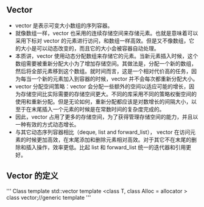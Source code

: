 ## Vector

- vector 是表示可变大小数组的序列容器。
- 就像数组一样，vector 也采用的连续存储空间来存储元素。也就是意味着可以采用下标对 vector 的元素进行访问，和数组一样高效。但是又不像数组，它的大小是可以动态改变的，而且它的大小会被容器自动处理。
- 本质讲，vector 使用动态分配数组来存储它的元素。当新元素插入时候，这个数组需要被重新分配大小为了增加存储空间。其做法是，分配一个新的数组，然后将全部元素移到这个数组。就时间而言，这是一个相对代价高的任务，因为每当一个新的元素加入到容器的时候，vector 并不会每次都重新分配大小。
- vector 分配空间策略：vector 会分配一些额外的空间以适应可能的增长，因为存储空间比实际需要的存储空间更大。不同的库采用不同的策略权衡空间的使用和重新分配。但是无论如何，重新分配都应该是对数增长的间隔大小，以至于在末尾插入一个元素的时候是在常数时间的复杂度完成的。
- 因此，vector 占用了更多的存储空间，为了获得管理存储空间的能力，并且以一种有效的方式动态增长。
- 与其它动态序列容器相比（deque, list and forward_list）， vector 在访问元素的时候更加高效，在末尾添加和删除元素相对高效。对于其它不在末尾的删除和插入操作，效率更低。比起 list 和 forward_list 统一的迭代器和引用更好。

## Vector 的定义

'''
Class template
std::vector
template <class T, class Alloc = allocator<T> > class vector;//generic template
'''
